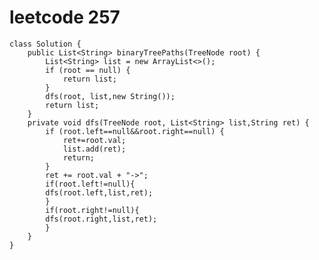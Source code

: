 # leetcode 257
    class Solution {
        public List<String> binaryTreePaths(TreeNode root) {
            List<String> list = new ArrayList<>();
            if (root == null) {
                return list;
            }
            dfs(root, list,new String());
            return list;
        }
        private void dfs(TreeNode root, List<String> list,String ret) {
            if (root.left==null&&root.right==null) {
                ret+=root.val;
                list.add(ret);
                return;
            }
            ret += root.val + "->";
            if(root.left!=null){
            dfs(root.left,list,ret);
            }
            if(root.right!=null){
            dfs(root.right,list,ret);
            }
        }
    }
